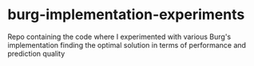 # burg-implementation-experiments
Repo containing the code where I experimented with various Burg's implementation finding the optimal solution in terms of performance and prediction quality
